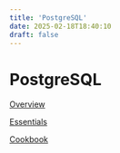 ```yaml
---
title: 'PostgreSQL'
date: 2025-02-18T18:40:10
draft: false
---
```


# PostgreSQL

[Overview](./overview/)

[Essentials](./essentials/)

[Cookbook](./cookbook/)
